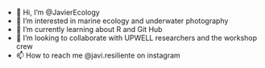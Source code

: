 - 👋 Hi, I’m @JavierEcology
- 👀 I’m interested in marine ecology and underwater photography
- 🌱 I’m currently learning about R and Git Hub
- 💞️ I’m looking to collaborate with UPWELL researchers and the workshop crew
- 📫 How to reach me @javi.resiliente on instagram

<!---
JavierEcology/JavierEcology is a ✨ special ✨ repository because its `README.md` (this file) appears on your GitHub profile.
You can click the Preview link to take a look at your changes.
--->
